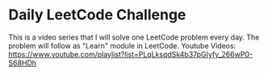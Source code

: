 # Daily LeetCode Challenge
This is a video series that I will solve one LeetCode problem every day.
The problem will follow as "Learn" module in LeetCode.
Youtube Videos: https://www.youtube.com/playlist?list=PLqLksqdSk4b37pGIyfy_266wP0-S68HDh
